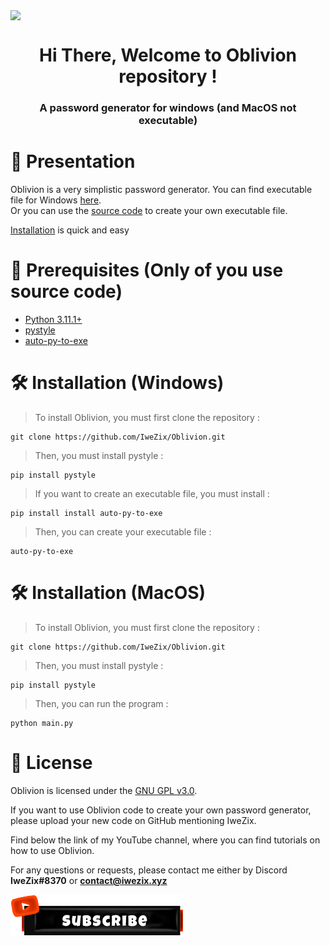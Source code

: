 <!-- Banner -->
<div align="center">
    <img align="center" style="display: block; margin: 0 auto" src="images/readme/banner.gif">
</div>

<h1 align="center">Hi There, Welcome to Oblivion repository ! </h1>
<h3 align="center">A password generator for windows (and MacOS not executable)</h3>

<!-- Repo views -->

<!-- Social media -->

<!-- Presentation -->
# 📜 Presentation
Oblivion is a very simplistic password generator.
You can find executable file for Windows [here](https://github.com/IweZix/Oblivion/tree/main/windows).
<br>
Or you can use the [source code](https://github.com/IweZix/Oblivion/blob/main/main.py) to create your own executable file.

[Installation](#🛠️-installation) is quick and easy

<!-- Languages and Tools -->
# 🚧 Prerequisites (Only of you use source code)
- [Python 3.11.1+](https://www.python.org/downloads/)
- [pystyle](https://pypi.org/project/pystyle/)
- [auto-py-to-exe](https://pypi.org/project/auto-py-to-exe/)

<!-- Installation -->
# 🛠️ Installation (Windows)
> To install Oblivion, you must first clone the repository :
```
git clone https://github.com/IweZix/Oblivion.git
```
> Then, you must install pystyle :
```
pip install pystyle
```
> If you want to create an executable file, you must install :
```
pip install install auto-py-to-exe
```
> Then, you can create your executable file :
```
auto-py-to-exe
```

# 🛠️ Installation (MacOS)
> To install Oblivion, you must first clone the repository :
```
git clone https://github.com/IweZix/Oblivion.git
```
> Then, you must install pystyle :
```
pip install pystyle
```
> Then, you can run the program :
```
python main.py
```

# 📝 License

Oblivion is licensed under the [GNU GPL v3.0](https://www.gnu.org/licenses/gpl-3.0.en.html).

If you want to use Oblivion code to create your own password generator, please upload your new code on GitHub mentioning IweZix.

Find below the link of my YouTube channel, where you can find tutorials on how to use Oblivion.

For any questions or requests, please contact me either by Discord **IweZix#8370** or **contact@iwezix.xyz**

<a href="https://youtube.com/iwezix" target="blank">
    <img align="center" src="images/readme/youtube.png" alt=""/>
</a>